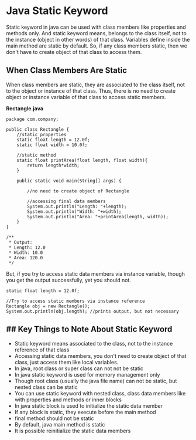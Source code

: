 # Java Static Keyword

Static keyword in java can be used with class members like properties and methods only. And static keyword means, belongs to the class itself, not to the instance (object in other words) of that class. Variables define inside the main method are static by default. So, if any class members static, then we don't have to create object of that class to access them.

## When Class Members Are Static

When class members are static, they are associated to the class itself, not to the object or instance of that class. Thus, there is no need to create object or instance variable of that class to access static members.

**Rectangle.java**

```
package com.company;

public class Rectangle {
    //static properties
    static float length = 12.0f;
    static float width = 10.0f;

    //static method
    static float printArea(float length, float width){
        return length*width;
    }

    public static void main(String[] args) {

        //no need to create object of Rectangle

        //accessing final data members
        System.out.println("Length: "+length);
        System.out.println("Width: "+width);
        System.out.println("Area: "+printArea(length, width));
    }
}

/**
 * Output:
 * Length: 12.0
 * Width: 10.0
 * Area: 120.0
 */
```

But, if you try to access static data members via instance variable, though you get the output successfully, yet you should not.

```
static float length = 12.0f;

//Try to access static members via instance reference
Rectangle obj = new Rectangle();
System.out.println(obj.length); //prints output, but not necessary
```

## ## Key Things to Note About Static Keyword
- Static keyword means associated to the class, not to the instance reference of that class
- Accessing static data members, you don't need to create object of that class, just access them like local variables.
- In java, root class or super class can not not be static
- In java static keyword is used for memory management only
- Though root class (usually the java file name) can not be static, but nested class can be static
- You can use static keyword with nested class, class data members like with properties and methods or inner blocks
- In java static block is used to initialize the static data member
- If any block is static, they execute before the main method
- final method should not be static
- By default, java main method is static
- It is possible reinitialize the static data members
